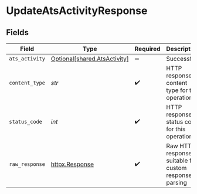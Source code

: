 # UpdateAtsActivityResponse


## Fields

| Field                                                              | Type                                                               | Required                                                           | Description                                                        |
| ------------------------------------------------------------------ | ------------------------------------------------------------------ | ------------------------------------------------------------------ | ------------------------------------------------------------------ |
| `ats_activity`                                                     | [Optional[shared.AtsActivity]](../../models/shared/atsactivity.md) | :heavy_minus_sign:                                                 | Successful                                                         |
| `content_type`                                                     | *str*                                                              | :heavy_check_mark:                                                 | HTTP response content type for this operation                      |
| `status_code`                                                      | *int*                                                              | :heavy_check_mark:                                                 | HTTP response status code for this operation                       |
| `raw_response`                                                     | [httpx.Response](https://www.python-httpx.org/api/#response)       | :heavy_check_mark:                                                 | Raw HTTP response; suitable for custom response parsing            |